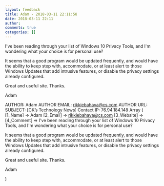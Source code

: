 ```yaml
---
layout: feedback
title: Adam - 2018-03-11 22:11:58
date: 2018-03-11 22:11
author: 
comments: true
categories: []
---
```

I've been reading through your list of Windows 10 Privacy Tools, and I'm wondering what your choice is for personal use?

It seems that a good program would be updated frequently, and would have the ability to keep step with, accommodate, or at least alert to those Windows Updates that add intrusive features, or disable the privacy settings already configured.

Great and useful site.  Thanks.

Adam
<!--more-->
AUTHOR: Adam
AUTHOR EMAIL: rikkiebahava@cs.com
AUTHOR URL: 
SUBJECT: [CK’s Technology News] Contact
IP: 76.94.184.148
Array
(
    [1_Name] =&gt; Adam
    [2_Email] =&gt; rikkiebahava@cs.com
    [3_Website] =&gt; 
    [4_Comment] =&gt; I've been reading through your list of Windows 10 Privacy Tools, and I'm wondering what your choice is for personal use?

It seems that a good program would be updated frequently, and would have the ability to keep step with, accommodate, or at least alert to those Windows Updates that add intrusive features, or disable the privacy settings already configured.

Great and useful site.  Thanks.

Adam 


)


